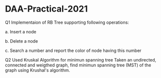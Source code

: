# DAA-Practical-2021

Q1
Implementaion of RB Tree supporting following operations:

a. Insert a node

b. Delete a node

c. Search a number and report the color of node having this number

Q2
Used Kruskal Algorithm for minimun spanning tree
Taken an undirected, connected and weigthed graph, find minimun spanning tree (MST) of the graph using Krushal's algorithm.
